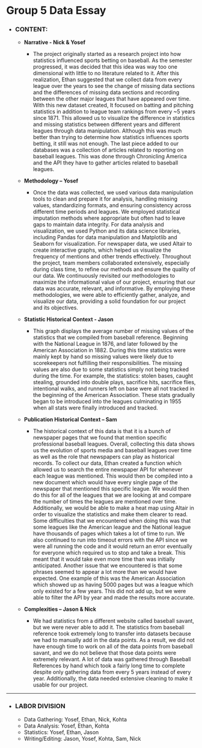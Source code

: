 # Group 5 Data Essay

- ### CONTENT: 
  - **Narrative - Nick & Yosef**
    - The project originally started as a research project into how statistics influenced sports betting on baseball. As the semester progressed, it was decided that this idea was way too one dimensional with little to no literature related to it. After this realization, Ethan suggested that we collect data from every league over the years to see the change of missing data sections and the differences of missing data sections and recording between the other major leagues that have appeared over time. With this new dataset created, It focused on batting and pitching statistics in addition to league team rankings from every ~5 years since 1871. This allowed us to visualize the difference in statistics and missing statistics between different years and different leagues through data manipulation. Although this was much better than trying to determine how statistics influences sports betting, it still was not enough. The last piece added to our databases was a collection of articles related to reporting on baseball leagues. This was done through Chronicling America and the API they have to gather articles related to baseball leagues.

  - **Methodology – Yosef**
    - Once the data was collected, we used various data manipulation tools to clean and prepare it for analysis, handling missing values, standardizing formats, and ensuring consistency across different time periods and leagues. We employed statistical imputation methods where appropriate but often had to leave gaps to maintain data integrity. For data analysis and visualization, we used Python and its data science libraries, including Pandas for data manipulation and Matplotlib and Seaborn for visualization. For newspaper data, we used Altair to create interactive graphs, which helped us visualize the frequency of mentions and other trends effectively. Throughout the project, team members collaborated extensively, especially during class time, to refine our methods and ensure the quality of our data. We continuously revisited our methodologies to maximize the informational value of our project, ensuring that our data was accurate, relevant, and informative. By employing these methodologies, we were able to efficiently gather, analyze, and visualize our data, providing a solid foundation for our project and its objectives.

  - **Statistic Historical Context - Jason**
    - This graph displays the average number of missing values of the statistics that we compiled from baseball reference. Beginning with the National League in 1876, and later followed by the American Association in 1882. During this time statistics were mainly kept by hand so missing values were likely due to scorekeepers not fulfilling their responsibilities. The missing values are also due to some statistics simply not being tracked during the time. For example, the statistics: stolen bases, caught stealing, grounded into double plays, sacrifice hits, sacrifice flies, intentional walks, and runners left on base were all not tracked in the beginning of the American Association. These stats gradually began to be introduced into the leagues culminating in 1955 when all stats were finally introduced and tracked.

  - **Publication Historical Context – Sam**
    - The historical context of this data is that it is a bunch of newspaper pages that we found that mention specific professional baseball leagues. Overall, collecting this data shows us the evolution of sports media and baseball leagues over time as well as the role that newspapers can play as historical records. To collect our data, Ethan created a function which allowed us to search the entire newspaper API for whenever each league was mentioned. This would then be compiled into a new document which would have every single page of the newspaper that mentioned this specific league. We would then do this for all of the leagues that we are looking at and compare the number of times the leagues are mentioned over time. Additionally, we would be able to make a heat map using Altair in order to visualize the statistics and make them clearer to read. Some difficulties that we encountered when doing this was that some leagues like the American league and the National league have thousands of pages which takes a lot of time to run. We also continued to run into timeout errors with the API since we were all running the code and it would return an error eventually for everyone which required us to stop and take a break. This meant that it would take even more time than was initially anticipated. Another issue that we encountered is that some phrases seemed to appear a lot more than we would have expected. One example of this was the American Association which showed up as having 5000 pages but was a league which only existed for a few years. This did not add up, but we were able to filter the API by year and made the results more accurate.

  - **Complexities – Jason & Nick**
    - We had statistics from a different website called baseball savant, but we were never able to add it. The statistics from baseball reference took extremely long to transfer into datasets because we had to manually add in the data points. As a result, we did not have enough time to work on all of the data points from baseball savant, and we do not believe that those data points were extremely relevant. A lot of data was gathered through Baseball References by hand which took a fairly long time to complete despite only gathering data from every 5 years instead of every year. Additionally, the data needed extensive cleaning to make it usable for our project.
---- 
- ### LABOR DIVISION
  - Data Gathering: Yosef, Ethan, Nick, Kohta
  - Data Analysis: Yosef, Ethan, Kohta
  - Statistics: Yosef, Ethan, Jason
  - Writing/Editing: Jason, Yosef, Kohta, Sam, Nick